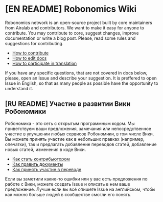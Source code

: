 # [EN README] Robonomics Wiki

Robonomics network is an open-source project built by core maintainers from Airalab and contributors. We want to make it easy for anyone to contribute. You may contribute to core, suggest changes, improve documentation or write a blog post. Please, read some rules and suggestions for contributing.

* [How to contribute](/docs/en/contributing.md)
* [How to edit docs](/docs/en/edit-wiki.md)
* [How to participate in translation](/docs/en/translate-wiki.md)

If you have any specific questions, that are not covered in docs below, please, open an Issue and describe your suggestion. It is preffered to open Issue in English, so that as many people as possible have the opportunity to understand it.

## [RU README] Участие в развитии Вики Робономики

Робономика - это сеть с открытым программным кодом. Мы приветствуем ваши предложения, замечания или непосредственное участие в улучшении любых сервисов Робономики, в том числе Вики. Вы можете принять участие как в небольших правках (например, опечатки), так и предлагать добавление переводов статей, добавление новых статей, изменения в коде Вики.

* [Как стать контрибьютором](/docs/ru/contributing.md)
* [Как править документы](/docs/ru/edit-wiki.md)
* [Как принять участие в переводе](/docs/ru/translate-wiki.md)

Если вы заметили какие-то ошибки или у вас есть предложения по работе с Вики, можете создать Issue и описать в нем ваше предложение. Лучше если вы всё опишете Issue на английском, чтобы как можно больше людей в сообществе смогли его понять.